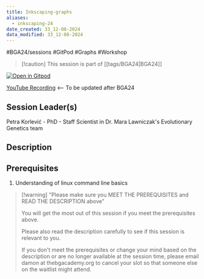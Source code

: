 ```yaml
---
title: Inkscaping-graphs
aliases:
  - inkscaping-24
date_created: 33_12-08-2024
data_modified: 33_12-08-2024
---
```

#BGA24/sessions #GitPod #Graphs #Workshop 

> [!caution] This session is part of [[tags/BGA24|BGA24]]

[![Open in Gitpod](https://gitpod.io/button/open-in-gitpod.svg)](https://gitpod.io/#https://github.com/thebgacademy/inkscaping-graphs)

[YouTube Recording](https://www.youtube.com/@thebiodiversitygenomicsacademy) <-- To be updated after BGA24

## Session Leader(s)

Petra Korlević - PhD - Staff Scientist in Dr. Mara Lawniczak's Evolutionary Genetics team

## Description



## Prerequisites

1. Understanding of linux command line basics

>[!warning] "Please make sure you MEET THE PREREQUISITES and READ THE DESCRIPTION above"
>
>    You will get the most out of this session if you meet the prerequisites above.
>
>    Please also read the description carefully to see if this session is relevant to you.
>    
>    If you don't meet the prerequisites or change your mind based on the description or are no longer available at the session time, please email damon at thebgacademy.org to cancel your slot so that someone else on the waitlist might attend.